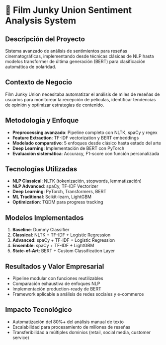 # 📝 Film Junky Union Sentiment Analysis System

## Descripción del Proyecto
Sistema avanzado de análisis de sentimientos para reseñas cinematográficas, implementando desde técnicas clásicas de NLP hasta modelos transformer de última generación (BERT) para clasificación automática de polaridad.

## Contexto de Negocio
Film Junky Union necesitaba automatizar el análisis de miles de reseñas de usuarios para monitorear la recepción de películas, identificar tendencias de opinión y optimizar estrategias de contenido.

## Metodología y Enfoque
- **Preprocessing avanzado**: Pipeline completo con NLTK, spaCy y regex
- **Feature Extraction**: TF-IDF vectorization y BERT embeddings
- **Modelado comparativo**: 5 enfoques desde clásico hasta estado del arte
- **Deep Learning**: Implementación de BERT con PyTorch
- **Evaluación sistemática**: Accuracy, F1-score con función personalizada

## Tecnologías Utilizadas
- **NLP Classical**: NLTK (tokenización, stopwords, lemmatización)
- **NLP Advanced**: spaCy, TF-IDF Vectorizer
- **Deep Learning**: PyTorch, Transformers, BERT
- **ML Traditional**: Scikit-learn, LightGBM
- **Optimization**: TQDM para progress tracking

## Modelos Implementados
1. **Baseline**: Dummy Classifier
2. **Classical**: NLTK + TF-IDF + Logistic Regression
3. **Advanced**: spaCy + TF-IDF + Logistic Regression
4. **Ensemble**: spaCy + TF-IDF + LightGBM
5. **State-of-Art**: BERT + Custom Classification Layer

## Resultados y Valor Empresarial
- Pipeline modular con funciones reutilizables
- Comparación exhaustiva de enfoques NLP
- Implementación production-ready de BERT
- Framework aplicable a análisis de redes sociales y e-commerce

## Impacto Tecnológico
- Automatización del 80%+ del análisis manual de texto
- Escalabilidad para procesamiento de millones de reseñas
- Transferibilidad a múltiples dominios (retail, social media, customer service)

